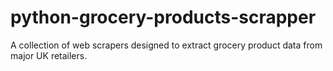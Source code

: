 # python-grocery-products-scrapper
A collection of web scrapers designed to extract grocery product data from major UK retailers.
